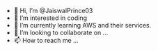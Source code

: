 - 👋 Hi, I’m @JaiswalPrince03
- 👀 I’m interested in coding
- 🌱 I’m currently learning AWS and their services.
- 💞️ I’m looking to collaborate on ...
- 📫 How to reach me ...

<!---
JaiswalPrince03/JaiswalPrince03 is a ✨ special ✨ repository because its `README.md` (this file) appears on your GitHub profile.
You can click the Preview link to take a look at your changes.
--->
